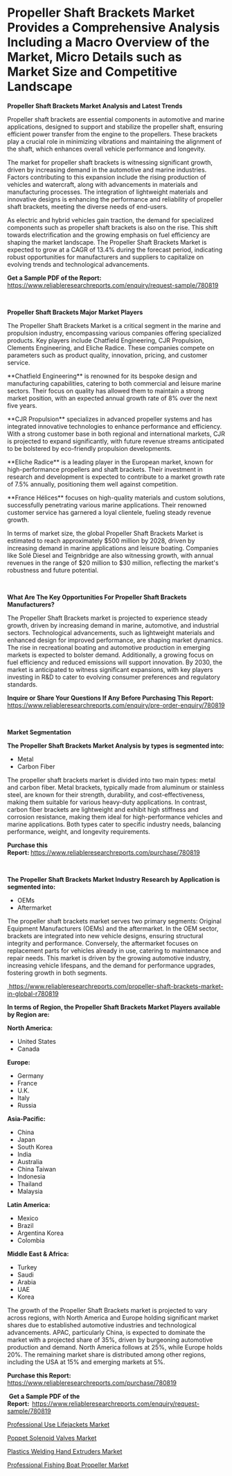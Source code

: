 <p><h1>Propeller Shaft Brackets Market Provides a Comprehensive Analysis Including a Macro Overview of the Market, Micro Details such as Market Size and Competitive Landscape</h1></p><p><strong>Propeller Shaft Brackets Market Analysis and Latest Trends</strong></p>
<p><p>Propeller shaft brackets are essential components in automotive and marine applications, designed to support and stabilize the propeller shaft, ensuring efficient power transfer from the engine to the propellers. These brackets play a crucial role in minimizing vibrations and maintaining the alignment of the shaft, which enhances overall vehicle performance and longevity.</p><p>The market for propeller shaft brackets is witnessing significant growth, driven by increasing demand in the automotive and marine industries. Factors contributing to this expansion include the rising production of vehicles and watercraft, along with advancements in materials and manufacturing processes. The integration of lightweight materials and innovative designs is enhancing the performance and reliability of propeller shaft brackets, meeting the diverse needs of end-users.</p><p>As electric and hybrid vehicles gain traction, the demand for specialized components such as propeller shaft brackets is also on the rise. This shift towards electrification and the growing emphasis on fuel efficiency are shaping the market landscape. The Propeller Shaft Brackets Market is expected to grow at a CAGR of 13.4% during the forecast period, indicating robust opportunities for manufacturers and suppliers to capitalize on evolving trends and technological advancements.</p></p>
<p><strong>Get a Sample PDF of the Report:&nbsp;</strong> <a href="https://www.reliableresearchreports.com/enquiry/request-sample/780819?utm_campaign=112&utm_medium=2&utm_source=Github&utm_content=ia&utm_term=30122024&utm_id=propeller-shaft-brackets">https://www.reliableresearchreports.com/enquiry/request-sample/780819</a></p>
<p>&nbsp;</p>
<p><strong>Propeller Shaft Brackets Major Market Players</strong></p>
<p><p>The Propeller Shaft Brackets Market is a critical segment in the marine and propulsion industry, encompassing various companies offering specialized products. Key players include Chatfield Engineering, CJR Propulsion, Clements Engineering, and Eliche Radice. These companies compete on parameters such as product quality, innovation, pricing, and customer service.</p><p>**Chatfield Engineering** is renowned for its bespoke design and manufacturing capabilities, catering to both commercial and leisure marine sectors. Their focus on quality has allowed them to maintain a strong market position, with an expected annual growth rate of 8% over the next five years.</p><p>**CJR Propulsion** specializes in advanced propeller systems and has integrated innovative technologies to enhance performance and efficiency. With a strong customer base in both regional and international markets, CJR is projected to expand significantly, with future revenue streams anticipated to be bolstered by eco-friendly propulsion developments.</p><p>**Eliche Radice** is a leading player in the European market, known for high-performance propellers and shaft brackets. Their investment in research and development is expected to contribute to a market growth rate of 7.5% annually, positioning them well against competition.</p><p>**France Hélices** focuses on high-quality materials and custom solutions, successfully penetrating various marine applications. Their renowned customer service has garnered a loyal clientele, fueling steady revenue growth.</p><p>In terms of market size, the global Propeller Shaft Brackets Market is estimated to reach approximately $500 million by 2028, driven by increasing demand in marine applications and leisure boating. Companies like Solé Diesel and Teignbridge are also witnessing growth, with annual revenues in the range of $20 million to $30 million, reflecting the market's robustness and future potential.</p></p>
<p>&nbsp;</p>
<p><strong>What Are The Key Opportunities For Propeller Shaft Brackets Manufacturers?</strong></p>
<p><p>The Propeller Shaft Brackets market is projected to experience steady growth, driven by increasing demand in marine, automotive, and industrial sectors. Technological advancements, such as lightweight materials and enhanced design for improved performance, are shaping market dynamics. The rise in recreational boating and automotive production in emerging markets is expected to bolster demand. Additionally, a growing focus on fuel efficiency and reduced emissions will support innovation. By 2030, the market is anticipated to witness significant expansions, with key players investing in R&D to cater to evolving consumer preferences and regulatory standards.</p></p>
<p><strong>Inquire or Share Your Questions If Any Before Purchasing This Report:</strong> <a href="https://www.reliableresearchreports.com/enquiry/pre-order-enquiry/780819?utm_campaign=112&utm_medium=2&utm_source=Github&utm_content=ia&utm_term=30122024&utm_id=propeller-shaft-brackets">https://www.reliableresearchreports.com/enquiry/pre-order-enquiry/780819</a></p>
<p>&nbsp;</p>
<p><strong>Market Segmentation</strong></p>
<p><strong>The Propeller Shaft Brackets Market Analysis by types is segmented into:</strong></p>
<p><ul><li>Metal</li><li>Carbon Fiber</li></ul></p>
<p><p>The propeller shaft brackets market is divided into two main types: metal and carbon fiber. Metal brackets, typically made from aluminum or stainless steel, are known for their strength, durability, and cost-effectiveness, making them suitable for various heavy-duty applications. In contrast, carbon fiber brackets are lightweight and exhibit high stiffness and corrosion resistance, making them ideal for high-performance vehicles and marine applications. Both types cater to specific industry needs, balancing performance, weight, and longevity requirements.</p></p>
<p><strong>Purchase this Report:&nbsp;</strong><a href="https://www.reliableresearchreports.com/purchase/780819?utm_campaign=112&utm_medium=2&utm_source=Github&utm_content=ia&utm_term=30122024&utm_id=propeller-shaft-brackets">https://www.reliableresearchreports.com/purchase/780819</a></p>
<p>&nbsp;</p>
<p><strong>The Propeller Shaft Brackets Market Industry Research by Application is segmented into:</strong></p>
<p><ul><li>OEMs</li><li>Aftermarket</li></ul></p>
<p><p>The propeller shaft brackets market serves two primary segments: Original Equipment Manufacturers (OEMs) and the aftermarket. In the OEM sector, brackets are integrated into new vehicle designs, ensuring structural integrity and performance. Conversely, the aftermarket focuses on replacement parts for vehicles already in use, catering to maintenance and repair needs. This market is driven by the growing automotive industry, increasing vehicle lifespans, and the demand for performance upgrades, fostering growth in both segments.</p></p>
<p><a href="https://www.reliableresearchreports.com/propeller-shaft-brackets-market-in-global-r780819?utm_campaign=112&utm_medium=2&utm_source=Github&utm_content=ia&utm_term=30122024&utm_id=propeller-shaft-brackets">&nbsp;https://www.reliableresearchreports.com/propeller-shaft-brackets-market-in-global-r780819</a></p>
<p><strong>In terms of Region, the Propeller Shaft Brackets Market Players available by Region are:</strong></p>
<p>
    <p> <strong> North America: </strong>
        <ul>
            <li>United States</li>
            <li>Canada</li>
        </ul>
        </p> 
    <p> <strong> Europe: </strong>
        <ul>
            <li>Germany</li>
            <li>France</li>
            <li>U.K.</li>
            <li>Italy</li>
            <li>Russia</li>
        </ul>
        </p> 
    <p> <strong> Asia-Pacific: </strong>
        <ul>
            <li>China</li>
            <li>Japan</li>
            <li>South Korea</li>
            <li>India</li>
            <li>Australia</li>
            <li>China Taiwan</li>
            <li>Indonesia</li>
            <li>Thailand</li>
            <li>Malaysia</li>
        </ul>
        </p> 
    <p> <strong> Latin America: </strong>
        <ul>
            <li>Mexico</li>
            <li>Brazil</li>
            <li>Argentina Korea</li>
            <li>Colombia</li>
        </ul>
        </p> 
    <p> <strong> Middle East & Africa: </strong>
        <ul>
            <li>Turkey</li>
            <li>Saudi</li>
            <li>Arabia</li>
            <li>UAE</li>
            <li>Korea</li>
        </ul>
    </p>
    </p>
<p><p>The growth of the Propeller Shaft Brackets market is projected to vary across regions, with North America and Europe holding significant market shares due to established automotive industries and technological advancements. APAC, particularly China, is expected to dominate the market with a projected share of 35%, driven by burgeoning automotive production and demand. North America follows at 25%, while Europe holds 20%. The remaining market share is distributed among other regions, including the USA at 15% and emerging markets at 5%.</p></p>
<p><strong>Purchase this Report: </strong><a href="https://www.reliableresearchreports.com/purchase/780819?utm_campaign=112&utm_medium=2&utm_source=Github&utm_content=ia&utm_term=30122024&utm_id=propeller-shaft-brackets">https://www.reliableresearchreports.com/purchase/780819</a></p>
<p>&nbsp;<strong>Get a Sample PDF of the Report:&nbsp;&nbsp;</strong><a href="https://www.reliableresearchreports.com/enquiry/request-sample/780819?utm_campaign=112&utm_medium=2&utm_source=Github&utm_content=ia&utm_term=30122024&utm_id=propeller-shaft-brackets">https://www.reliableresearchreports.com/enquiry/request-sample/780819</a></p>
<p><strong></strong></p>
<p><p><a href="https://github.com/steidmindy199393/Market-Research-Report-List-1/blob/main/professional-use-lifejackets-market.md?utm_campaign=112&utm_medium=2&utm_source=Github&utm_content=ia&utm_term=30122024&utm_id=propeller-shaft-brackets">Professional Use Lifejackets Market</a></p><p><a href="https://github.com/delindacallegari68/Market-Research-Report-List-1/blob/main/poppet-solenoid-valves-market.md?utm_campaign=112&utm_medium=2&utm_source=Github&utm_content=ia&utm_term=30122024&utm_id=propeller-shaft-brackets">Poppet Solenoid Valves Market</a></p><p><a href="https://github.com/santosh758595/Market-Research-Report-List-6/blob/main/plastics-welding-hand-extruders-market.md?utm_campaign=112&utm_medium=2&utm_source=Github&utm_content=ia&utm_term=30122024&utm_id=propeller-shaft-brackets">Plastics Welding Hand Extruders Market</a></p><p><a href="https://github.com/klindsey95/Market-Research-Report-List-1/blob/main/professional-fishing-boat-propeller-market.md?utm_campaign=112&utm_medium=2&utm_source=Github&utm_content=ia&utm_term=30122024&utm_id=propeller-shaft-brackets">Professional Fishing Boat Propeller Market</a></p></p>